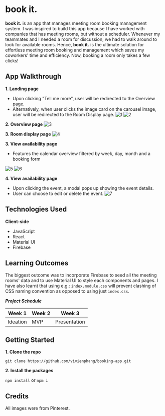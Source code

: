 # book it.

**book it.** is an app that manages meeting room booking management system. I was inspired to build this app because I have worked with companies that has meeting rooms, but without a scheduler. Whenever my teammates and I needed a room for discussion, we had to walk around to look for available rooms. Hence, **book it.** is the ultimate solution for effortless meeting room booking and management which saves my coworkers' time and efficiency. Now, booking a room only takes a few clicks!

## App Walkthrough

**1. Landing page**

- Upon clicking "Tell me more", user will be redirected to the Overview page.
- Alternatively, when user clicks the image card on the carousel image, user will be redirected to the Room Display page.
![1](https://github.com/vivienphang/booking-app/assets/101629147/4b15f1e8-ee32-4ce2-beed-170bf6c610f5)
![2](https://github.com/vivienphang/booking-app/assets/101629147/7c0fc503-b1e2-438e-8849-a945c3a1184d)


**2. Overview page**
![3](https://github.com/vivienphang/booking-app/assets/101629147/02f48f66-8f44-4d2f-b291-037b616f8c4c)

**3. Room display page**
![4](https://github.com/vivienphang/booking-app/assets/101629147/0a8622b5-c15a-4b41-bb3f-664777a47553)

**3. View availability page** 

- Features the calendar overview filtered by week, day, month and a booking form

![5](https://github.com/vivienphang/booking-app/assets/101629147/47e50b49-1269-4706-8ad8-623aed224d12)
![6](https://github.com/vivienphang/booking-app/assets/101629147/e3cd2b05-d754-4253-ac99-6658b5a10b5c)

**4. View availability page** 

- Upon clicking the event, a modal pops up showing the event details.
- User can choose to edit or delete the event.
![7](https://github.com/vivienphang/booking-app/assets/101629147/76e34e99-07d0-49dc-990b-b31f7cc6a58a)


## Technologies Used

**Client-side**

<ul>
<li>JavaScript</li>
<li>React</li>
<li>Material UI</li>
<li>Firebase</li>
</ul>



## Learning Outcomes

The biggest outcome was to incorporate Firebase to seed all the meeting rooms' data and to use Material UI to style each components and pages. I have also learnt that using e.g.: ```index.module.css``` will prevent clashing of CSS naming convention as opposed to using just ```index.css```. 

**_Project Schedule_**

| Week 1   | Week 2  | Week 3       |
| -------- | ------- | ----------   |
| Ideation | MVP     | Presentation |

## Getting Started

**1. Clone the repo**

  `git clone https://github.com/vivienphang/booking-app.git`

**2. Install the packages**

  `npm install` or  `npm i`
  
## Credits
All images were from Pinterest.


